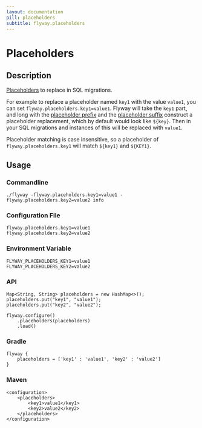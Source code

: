 ```yaml
---
layout: documentation
pill: placeholders
subtitle: flyway.placeholders
---
```


# Placeholders

## Description
[Placeholders](/documentation/placeholders) to replace in SQL migrations. 

For example to replace a placeholder named `key1` with the value `value1`, you can set `flyway.placeholders.key1=value1`. 
Flyway will take the `key1` part, and long with the [placeholder prefix](/documentation/configuration/placeholderPrefix) and the [placeholder suffix](/documentation/configuration/placeholderSuffix) construct a placeholder replacement, which by default would look like `${key}`. Then in your SQL migrations and instances of this will be replaced with `value1`. 

Placeholder matching is case insensitive, so a placeholder of `flyway.placeholders.key1` will match `${key1}` and `${KEY1}`.

## Usage

### Commandline
```
./flyway -flyway.placeholders.key1=value1 -flyway.placeholders.key2=value2 info
```

### Configuration File
```
flyway.placeholders.key1=value1
flyway.placeholders.key2=value2
```

### Environment Variable
```
FLYWAY_PLACEHOLDERS_KEY1=value1
FLYWAY_PLACEHOLDERS_KEY2=value2
```

### API
```
Map<String, String> placeholders = new HashMap<>();
placeholders.put("key1", "value1");
placeholders.put("key2", "value2");

flyway.configure()
    .placeholders(placeholders)
    .load()
```

### Gradle
```
flyway {
    placeholders = ['key1' : 'value1', 'key2' : 'value2']
}
```

### Maven
```
<configuration>
    <placeholders>
        <key1>value1</key1>
        <key2>value2</key2>
    </placeholders>
</configuration>
```